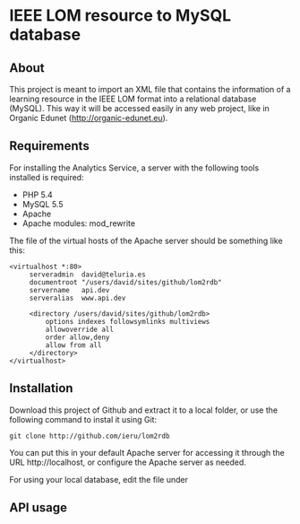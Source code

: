 IEEE LOM resource to MySQL database
===============

About
-----

This project is meant to import an XML file that contains the information of a learning resource in the IEEE LOM format into a relational database (MySQL). This way it will be accessed easily in any web project, like in Organic Edunet (http://organic-edunet.eu).

Requirements
------------

For installing the Analytics Service, a server with the following tools installed is required:
* PHP 5.4
* MySQL 5.5
* Apache
* Apache modules: mod_rewrite

The file of the virtual hosts of the Apache server should be something like this: 
```
<virtualhost *:80>
     serveradmin  david@teluria.es
     documentroot "/users/david/sites/github/lom2rdb"
     servername   api.dev
     serveralias  www.api.dev

     <directory /users/david/sites/github/lom2rdb>
         options indexes followsymlinks multiviews
         allowoverride all
         order allow,deny
         allow from all
     </directory>
</virtualhost>
```

Installation
------------

Download this project of Github and extract it to a local folder, or use the following command to instal it using Git:

```
git clone http://github.com/ieru/lom2rdb
```

You can put this in your default Apache server for accessing it through the URL http://localhost, or configure the Apache server as needed.

For using your local database, edit the file under 

API usage
--------